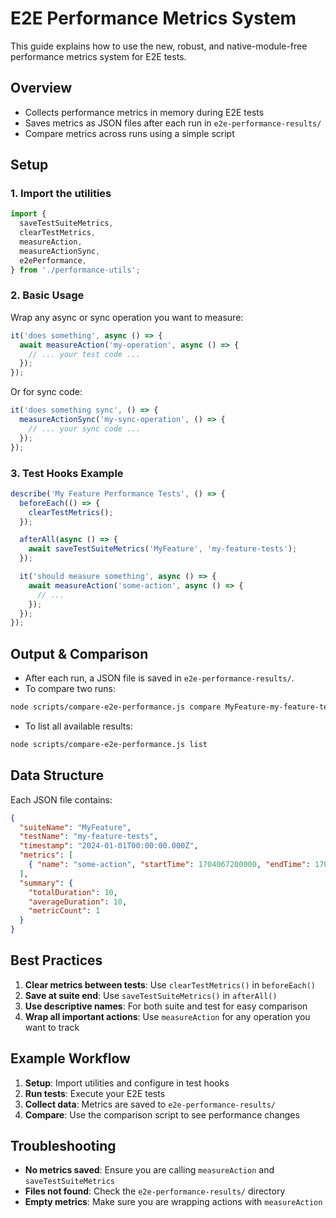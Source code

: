 # E2E Performance Metrics System

This guide explains how to use the new, robust, and native-module-free performance metrics system for E2E tests.

## Overview

- Collects performance metrics in memory during E2E tests
- Saves metrics as JSON files after each run in `e2e-performance-results/`
- Compare metrics across runs using a simple script

## Setup

### 1. Import the utilities

```typescript
import {
  saveTestSuiteMetrics,
  clearTestMetrics,
  measureAction,
  measureActionSync,
  e2ePerformance,
} from './performance-utils';
```

### 2. Basic Usage

Wrap any async or sync operation you want to measure:

```typescript
it('does something', async () => {
  await measureAction('my-operation', async () => {
    // ... your test code ...
  });
});
```

Or for sync code:

```typescript
it('does something sync', () => {
  measureActionSync('my-sync-operation', () => {
    // ... your sync code ...
  });
});
```

### 3. Test Hooks Example

```typescript
describe('My Feature Performance Tests', () => {
  beforeEach(() => {
    clearTestMetrics();
  });

  afterAll(async () => {
    await saveTestSuiteMetrics('MyFeature', 'my-feature-tests');
  });

  it('should measure something', async () => {
    await measureAction('some-action', async () => {
      // ...
    });
  });
});
```

## Output & Comparison

- After each run, a JSON file is saved in `e2e-performance-results/`.
- To compare two runs:

```bash
node scripts/compare-e2e-performance.js compare MyFeature-my-feature-tests
```

- To list all available results:

```bash
node scripts/compare-e2e-performance.js list
```

## Data Structure

Each JSON file contains:

```json
{
  "suiteName": "MyFeature",
  "testName": "my-feature-tests",
  "timestamp": "2024-01-01T00:00:00.000Z",
  "metrics": [
    { "name": "some-action", "startTime": 1704067200000, "endTime": 1704067200010, "duration": 10 }
  ],
  "summary": {
    "totalDuration": 10,
    "averageDuration": 10,
    "metricCount": 1
  }
}
```

## Best Practices

1. **Clear metrics between tests**: Use `clearTestMetrics()` in `beforeEach()`
2. **Save at suite end**: Use `saveTestSuiteMetrics()` in `afterAll()`
3. **Use descriptive names**: For both suite and test for easy comparison
4. **Wrap all important actions**: Use `measureAction` for any operation you want to track

## Example Workflow

1. **Setup**: Import utilities and configure in test hooks
2. **Run tests**: Execute your E2E tests
3. **Collect data**: Metrics are saved to `e2e-performance-results/`
4. **Compare**: Use the comparison script to see performance changes

## Troubleshooting

- **No metrics saved**: Ensure you are calling `measureAction` and `saveTestSuiteMetrics`
- **Files not found**: Check the `e2e-performance-results/` directory
- **Empty metrics**: Make sure you are wrapping actions with `measureAction`